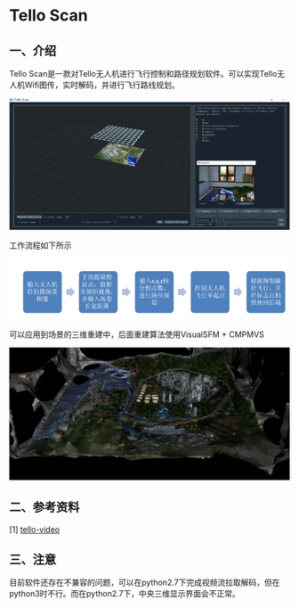 # Tello Scan
## 一、介绍
Tello Scan是一款对Tello无人机进行飞行控制和路径规划软件。可以实现Tello无人机Wifi图传，实时解码，并进行飞行路线规划。

![Tello Scan GUI](resources/Tello_scan.png)

工作流程如下所示

![work-stream](resources/work_stream.png)

可以应用到场景的三维重建中，后面重建算法使用VisualSFM + CMPMVS

![3d-reconstruction](resources/three_d_reconstruction.png)

## 二、参考资料
[1] [tello-video](https://github.com/eclipsequote/tello_video)

## 三、注意
目前软件还存在不兼容的问题，可以在python2.7下完成视频流拉取解码，但在python3时不行。而在python2.7下，中央三维显示界面会不正常。


